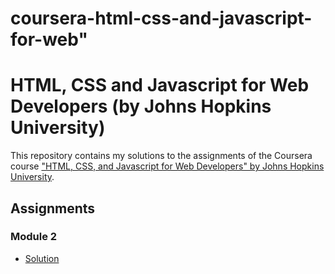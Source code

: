 # coursera-html-css-and-javascript-for-web"

# HTML, CSS and Javascript for Web Developers (by Johns Hopkins University)

This repository contains my solutions to the assignments of the Coursera course
["HTML, CSS, and Javascript for Web Developers" by Johns Hopkins University](https://www.coursera.org/learn/html-css-javascript-for-web-developers).

## Assignments

### Module 2

- [Solution](https://github.com/DreamEcho100/coursera-html-css-and-javascript-for-web/tree/main/module2-solution)
